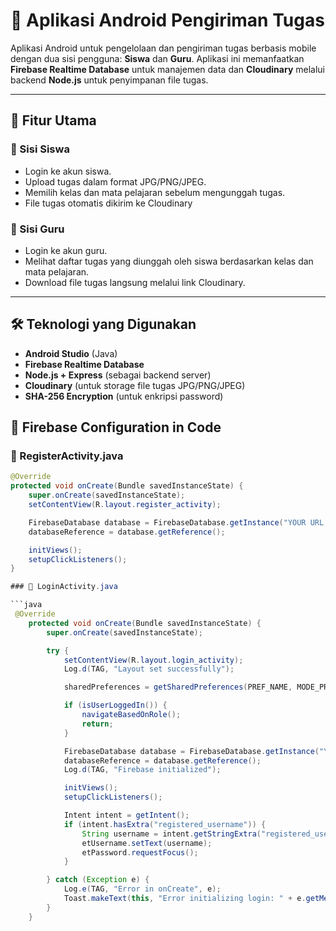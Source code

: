 # 📱 Aplikasi Android Pengiriman Tugas

Aplikasi Android untuk pengelolaan dan pengiriman tugas berbasis mobile dengan dua sisi pengguna: **Siswa** dan **Guru**. Aplikasi ini memanfaatkan **Firebase Realtime Database** untuk manajemen data dan **Cloudinary** melalui backend **Node.js** untuk penyimpanan file tugas.

---

## 📖 Fitur Utama

### 🔸 Sisi Siswa
- Login ke akun siswa.
- Upload tugas dalam format JPG/PNG/JPEG.
- Memilih kelas dan mata pelajaran sebelum mengunggah tugas.
- File tugas otomatis dikirim ke Cloudinary

### 🔸 Sisi Guru
- Login ke akun guru.
- Melihat daftar tugas yang diunggah oleh siswa berdasarkan kelas dan mata pelajaran.
- Download file tugas langsung melalui link Cloudinary.

---

## 🛠️ Teknologi yang Digunakan

- **Android Studio** (Java)
- **Firebase Realtime Database**
- **Node.js + Express** (sebagai backend server)
- **Cloudinary** (untuk storage file tugas JPG/PNG/JPEG)
- **SHA-256 Encryption** (untuk enkripsi password)


## 🔌 Firebase Configuration in Code

### 📍 RegisterActivity.java

```java
@Override
protected void onCreate(Bundle savedInstanceState) {
    super.onCreate(savedInstanceState);
    setContentView(R.layout.register_activity);

    FirebaseDatabase database = FirebaseDatabase.getInstance("YOUR URL FIREBASE REALTIME DATABASE");
    databaseReference = database.getReference();

    initViews();
    setupClickListeners();
}

### 📍 LoginActivity.java

```java
 @Override
    protected void onCreate(Bundle savedInstanceState) {
        super.onCreate(savedInstanceState);

        try {
            setContentView(R.layout.login_activity);
            Log.d(TAG, "Layout set successfully");

            sharedPreferences = getSharedPreferences(PREF_NAME, MODE_PRIVATE);

            if (isUserLoggedIn()) {
                navigateBasedOnRole();
                return;
            }

            FirebaseDatabase database = FirebaseDatabase.getInstance("YOUR URL FIREBASE REALTIME DATABASE");
            databaseReference = database.getReference();
            Log.d(TAG, "Firebase initialized");

            initViews();
            setupClickListeners();

            Intent intent = getIntent();
            if (intent.hasExtra("registered_username")) {
                String username = intent.getStringExtra("registered_username");
                etUsername.setText(username);
                etPassword.requestFocus();
            }

        } catch (Exception e) {
            Log.e(TAG, "Error in onCreate", e);
            Toast.makeText(this, "Error initializing login: " + e.getMessage(), Toast.LENGTH_LONG).show();
        }
    }
